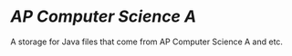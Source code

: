 # ***AP Computer Science A***

A storage for Java files that come from AP Computer Science A and etc.

